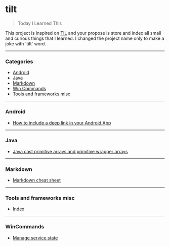 # tilt

> Today I Learned This

This project is inspired on [TIL](https://github.com/jbranchaud/til) and your propose is store and index all small and curious things that I learned.
I changed the project name only to make a joke with 'tilt' word.

---

### Categories

* [Android](#android)
* [Java](#java)
* [Markdown](#markdown)
* [Win Commands](#wincommands)
* [Tools and frameworks misc](#toolsandframeworksmisc)

---

### Android

- [How to include a deep link in your Android App](/android/how-to-include-deep-link.md)

---

### Java

- [Java cast primitive arrays and primitive wrapper arrays](/java/array-utils-to-cast-array.md)

---

### Markdown

- [Markdown cheat sheet](/markdown/markdown-cheat-sheet.md)

---

### Tools and frameworks misc

- [Index](/tools_and_frameworks/index.md)

---

### WinCommands

- [Manage service state](/wincommands/manage-service-state.md)
